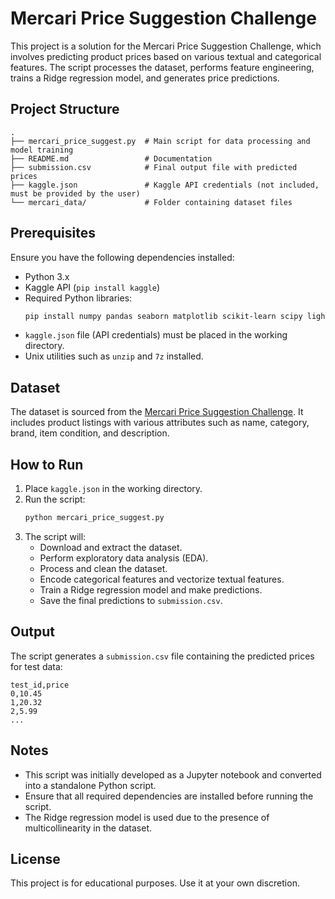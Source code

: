 # Mercari Price Suggestion Challenge

This project is a solution for the Mercari Price Suggestion Challenge, which involves predicting product prices based on various textual and categorical features. The script processes the dataset, performs feature engineering, trains a Ridge regression model, and generates price predictions.

## Project Structure
```
.
├── mercari_price_suggest.py  # Main script for data processing and model training
├── README.md                 # Documentation
├── submission.csv            # Final output file with predicted prices
├── kaggle.json               # Kaggle API credentials (not included, must be provided by the user)
└── mercari_data/             # Folder containing dataset files
```

## Prerequisites
Ensure you have the following dependencies installed:
- Python 3.x
- Kaggle API (`pip install kaggle`)
- Required Python libraries:
  ```sh
  pip install numpy pandas seaborn matplotlib scikit-learn scipy lightgbm
  ```
- `kaggle.json` file (API credentials) must be placed in the working directory.
- Unix utilities such as `unzip` and `7z` installed.

## Dataset
The dataset is sourced from the [Mercari Price Suggestion Challenge](https://www.kaggle.com/c/mercari-price-suggestion-challenge). It includes product listings with various attributes such as name, category, brand, item condition, and description.

## How to Run
1. Place `kaggle.json` in the working directory.
2. Run the script:
   ```sh
   python mercari_price_suggest.py
   ```
3. The script will:
   - Download and extract the dataset.
   - Perform exploratory data analysis (EDA).
   - Process and clean the dataset.
   - Encode categorical features and vectorize textual features.
   - Train a Ridge regression model and make predictions.
   - Save the final predictions to `submission.csv`.

## Output
The script generates a `submission.csv` file containing the predicted prices for test data:
```
test_id,price
0,10.45
1,20.32
2,5.99
...
```

## Notes
- This script was initially developed as a Jupyter notebook and converted into a standalone Python script.
- Ensure that all required dependencies are installed before running the script.
- The Ridge regression model is used due to the presence of multicollinearity in the dataset.

## License
This project is for educational purposes. Use it at your own discretion.

